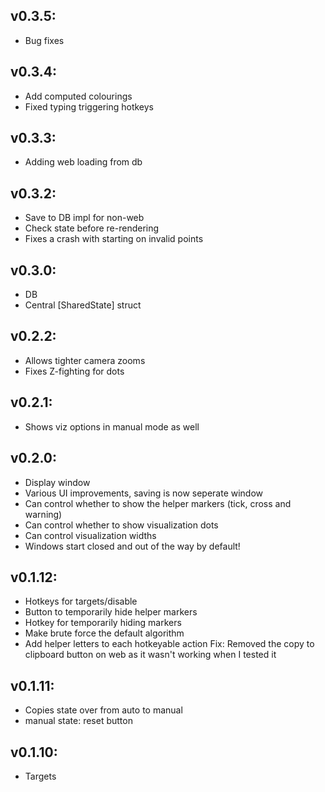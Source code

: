 
## v0.3.5:
- Bug fixes

## v0.3.4:
- Add computed colourings
- Fixed typing triggering hotkeys

## v0.3.3:
- Adding web loading from db

## v0.3.2:
- Save to DB impl for non-web
- Check state before re-rendering
- Fixes a crash with starting on invalid points

## v0.3.0:
- DB
- Central [SharedState] struct

## v0.2.2:
- Allows tighter camera zooms
- Fixes Z-fighting for dots

## v0.2.1:
- Shows viz options in manual mode as well

## v0.2.0:
- Display window
- Various UI improvements, saving is now seperate window
- Can control whether to show the helper markers (tick, cross and warning)
- Can control whether to show visualization dots
- Can control visualization widths
- Windows start closed and out of the way by default!


## v0.1.12:
- Hotkeys for targets/disable
- Button to temporarily hide helper markers
- Hotkey for temporarily hiding markers
- Make brute force the default algorithm
- Add helper letters to each hotkeyable action
Fix: Removed the copy to clipboard button on web as it wasn't working when I tested it

## v0.1.11:
- Copies state over from auto to manual
- manual state: reset button

## v0.1.10:
- Targets
